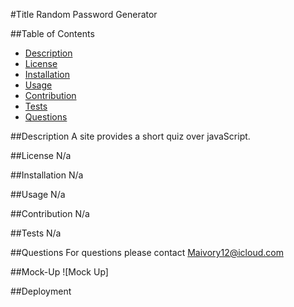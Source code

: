 #Title
Random Password Generator

##Table of Contents
- [Description](#description)
- [License](#license)
- [Installation](#installation)
- [Usage](#usage)
- [Contribution](#contribution)
- [Tests](#tests)
- [Questions](#questions)

##Description 
A site provides a short quiz over javaScript.

##License
N/a

##Installation
N/a

##Usage
N/a

##Contribution
N/a

##Tests
N/a

##Questions
For questions please contact Maivory12@icloud.com

##Mock-Up
![Mock Up]

##Deployment
